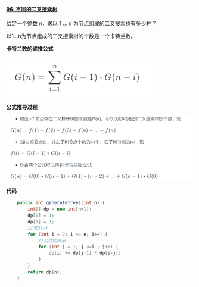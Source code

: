 #### [96. 不同的二叉搜索树](https://leetcode-cn.com/problems/unique-binary-search-trees/)

给定一个整数 *n*，求以 1 ... *n* 为节点组成的二叉搜索树有多少种？

以1...n为节点组成的二叉搜索树的个数是一个卡特兰数。

**卡特兰数的递推公式**

![image-20200417192510703](../picture/image-20200417192510703.png)

**公式推导过程**

![image-20200417192559974](../picture/image-20200417192559974.png)

**代码**

```java
    public int generateTrees(int n) {
        int[] dp = new int[n+1];
        dp[0] = 1;
        dp[1] = 1;
        //求G(n)
        for (int i = 2; i <= n; i++) {
            //公式的表示
            for (int j = 1; j <=i ; j++) {
                dp[i] += dp[j-1] * dp[i-j];
            }
        }
        return dp[n];
    }
```

